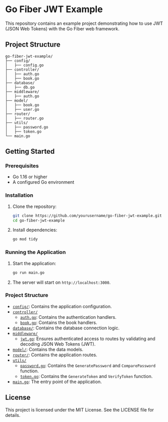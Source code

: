 # Go Fiber JWT Example

This repository contains an example project demonstrating how to use JWT (JSON Web Tokens) with the Go Fiber web framework.

## Project Structure

```
go-fiber-jwt-example/
├── config/
│   ├── config.go
├── controller/
│   ├── auth.go
│   ├── book.go
├── database/
│   ├── db.go
├── middleware/
│   ├── auth.go
├── model/
│   ├── book.go
│   ├── user.go
├── router/
│   ├── router.go
├── utils/
│   ├── password.go
│   ├── token.go
└── main.go
```


## Getting Started

### Prerequisites

- Go 1.16 or higher
- A configured Go environment

### Installation

1. Clone the repository:

    ```sh
    git clone https://github.com/yourusername/go-fiber-jwt-example.git
    cd go-fiber-jwt-example
    ```

2. Install dependencies:

    ```sh
    go mod tidy
    ```

### Running the Application

1. Start the application:

    ```sh
    go run main.go
    ```

2. The server will start on `http://localhost:3000`.

### Project Structure

- [`config/`](config): Contains the application configuration.
- [`controller/`](controller)
  - [`auth.go`](controller/auth.go): Contains the authentication handlers.
  - [`book.go`](controller/book.go): Contains the book handlers.
- [`database/`](database): Contains the database connection logic.
- [`middleware/`](middleware)
  - [`jwt.go`](middleware/jwt.go): Ensures authenticated access to routes by validating and decoding JSON Web Tokens (JWT).
- [`model/`](model): Contains the data models.
- [`router/`](router): Contains the application routes.
- [`utils/`](utils)
  - [`password.go`](utils/password.go): Contains the `GeneratePassword` and `ComparePassword` function.
  - [`token.go`](utils/token.go): Contains the `GenerateToken` and `VerifyToken` function.
- [`main.go`](main.go): The entry point of the application.

## License

This project is licensed under the MIT License. See the LICENSE file for details.
